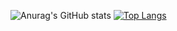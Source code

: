 
![Anurag's GitHub stats](https://github-readme-stats.vercel.app/api?username=MarcelloCavazza&show_icons=true&theme=radical)
[![Top Langs](https://github-readme-stats.vercel.app/api/top-langs/?username=MarcelloCavazza&layout=compact)](https://github.com/anuraghazra/github-readme-stats)
